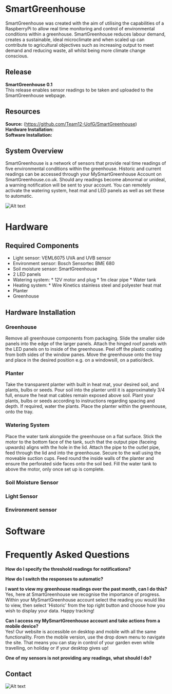 # SmartGreenhouse
SmartGreenhouse was created with the aim of utilising the capabilities of a RaspberryPi to allow real time monitoring and control of environmental conditions within a greenhouse.  SmartGreenhouse reduces labour demand, creates a sustainable, ideal microclimate and when scaled up can contribute to agricultural objectives such as increasing output to meet demand and reducing waste, all whilst being more climate change conscious. 

## Release
**SmartGreenhouse 0.1**  
This release enables sensor readings to be taken and uploaded to the SmartGreenhouse webpage.

## Resources
**Source:**  (https://github.com/Team12-UofG/SmartGreenhouse)  
**Hardware Installation:**  
**Software Installation:**  

## System Overview 
SmartGreenhouse is a network of sensors that provide real time readings of five environmental conditions within the greenhouse. Historic and current readings can be accessed through your MySmartGreenhouse Account on SmartGreenhouse.co.uk. Should any readings become abnormal or unideal, a warning notification will be sent to your account. You can remotely activate the watering system, heat mat and LED panels as well as set these to automatic.

![Alt text](https://github.com/Team12-UofG/SmartGreenhouse/blob/media/SYSTEM.jpg?raw=true)

# Hardware 
## Required Components
* Light sensor: VEML6075 UVA and UVB sensor
* Environment sensor: Bosch Sensortec BME 680
* Soil moisture sensor: SmartGreenhouse 
* 2 LED panels
* Watering system: * 12V motor and plug
                   * 1m clear pipe
                   * Water tank
* Heating system: * Wire Kinetics stainless steel and polyester heat mat
* Planter
* Greenhouse

## Hardware Installation
### Greenhouse
Remove all greenhouse components from packaging. Slide the smaller side panels into the edge of the larger panels. Attach the hinged roof panels with the LED panels on to inside of the greenhouse. Peel off the plastic coating from both sides of the window panes. Move the greenhouse onto the tray and place in the desired position e.g. on a windowsill, on a patio/deck.

### Planter
Take the transparent planter with built in heat mat, your desired soil, and plants, bulbs or seeds. Pour soil into the planter until it is approximately 3/4 full, ensure the heat mat cables remain exposed above soil. Plant your plants, bulbs or seeds according to instructions regarding spacing and depth. If required, water the plants. Place the planter within the greenhouse, onto the tray.

### Watering System
Place the water tank alongside the greenhouse on a flat surface. Stick the motor to the bottom face of the tank, such that the output pipe (faceing upwards) aligns with the hole in the lid. Attach the pipe to the outlet pipe, feed through the lid and into the greenhouse. Secure to the wall using the moveable suction cups. Feed round the inside walls of the planter and ensure the perforated side faces onto the soil bed. Fill the water tank to above the motor, only once set up is complete. 

### Soil Moisture Sensor
### Light Sensor 
### Environment sensor 

# Software 

# Frequently Asked Questions
**How do I specify the threshold readings for notifications?**  

**How do I switch the responses to automatic?**  

**I want to view my greenhouse readings over the past month, can I do this?**  
Yes, here at SmartGreenhouse we recognise the importance of progress. Within your MySmartGreenhouse account select the reading you would like to view, then select 'Historic' from the top right button and choose how you wish to display your data. Happy tracking!

**Can I access my MySmartGreenhouse account and take actions from a mobile device?**  
Yes! Our website is accessible on desktop and mobile with all the same functionality. From the mobile version, use the drop down menu to navigate the site. That means you can stay in control of your garden even while travelling, on holiday or if your desktop gives up!

**One of my sensors is not providing any readings, what should I do?**  

## Contact
![Alt text](https://github.com/Team12-UofG/SmartGreenhouse/blob/media/SocialMedia.png?raw=true)
